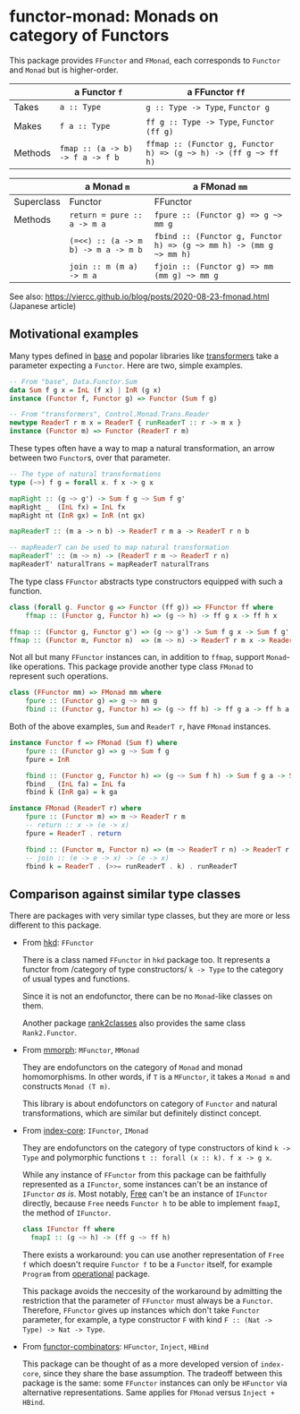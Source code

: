 # functor-monad: Monads on category of Functors

This package provides `FFunctor` and `FMonad`,
each corresponds to `Functor` and `Monad` but is higher-order.

|      | a Functor `f`   | a FFunctor `ff` |
|----|----|----|
| Takes | `a :: Type` | `g :: Type -> Type`, `Functor g` |
| Makes | `f a :: Type` | `ff g :: Type -> Type`, `Functor (ff g)` |
| Methods | `fmap :: (a -> b) -> f a -> f b` | `ffmap :: (Functor g, Functor h) => (g ~> h) -> (ff g ~> ff h)` |

|      | a Monad `m`   | a FMonad `mm` |
|----|----|----|
| Superclass | Functor | FFunctor |
| Methods | `return = pure :: a -> m a` | `fpure :: (Functor g) => g ~> mm g` |
|        | `(=<<) :: (a -> m b) -> m a -> m b` | `fbind :: (Functor g, Functor h) => (g ~> mm h) -> (mm g ~> mm h)` |
|        | `join :: m (m a) -> m a` | `fjoin :: (Functor g) => mm (mm g) ~> mm g` |

See also: https://viercc.github.io/blog/posts/2020-08-23-fmonad.html (Japanese article)

## Motivational examples

Many types defined in [base](https://hackage.haskell.org/package/base-4.18.1.0) and popolar libraries like
[transformers](https://hackage.haskell.org/package/transformers-0.6.1.1) take a parameter expecting a `Functor`.
Here are two, simple examples.

```haskell
-- From "base", Data.Functor.Sum
data Sum f g x = InL (f x) | InR (g x)
instance (Functor f, Functor g) => Functor (Sum f g)

-- From "transformers", Control.Monad.Trans.Reader
newtype ReaderT r m x = ReaderT { runReaderT :: r -> m x }
instance (Functor m) => Functor (ReaderT r m)
```

These types often have a way to map a natural transformation, an arrow between two `Functor`s,
over that parameter.

```haskell
-- The type of natural transformations
type (~>) f g = forall x. f x -> g x

mapRight :: (g ~> g') -> Sum f g ~> Sum f g'
mapRight _  (InL fx) = InL fx
mapRight nt (InR gx) = InR (nt gx)

mapReaderT :: (m a -> n b) -> ReaderT r m a -> ReaderT r n b

-- mapReaderT can be used to map natural transformation
mapReaderT' :: (m ~> n) -> (ReaderT r m ~> ReaderT r n)
mapReaderT' naturalTrans = mapReaderT naturalTrans
```

The type class `FFunctor` abstracts type constructors equipped with such a function.

```haskell
class (forall g. Functor g => Functor (ff g)) => FFunctor ff where
    ffmap :: (Functor g, Functor h) => (g ~> h) -> ff g x -> ff h x

ffmap :: (Functor g, Functor g') => (g ~> g') -> Sum f g x -> Sum f g' x
ffmap :: (Functor m, Functor n)  => (m ~> n) -> ReaderT r m x -> ReaderT r n x
```

Not all but many `FFunctor` instances can, in addition to `ffmap`, support `Monad`-like operations.
This package provide another type class `FMonad` to represent such operations.

```haskell
class (FFunctor mm) => FMonad mm where
    fpure :: (Functor g) => g ~> mm g
    fbind :: (Functor g, Functor h) => (g ~> ff h) -> ff g a -> ff h a
```

Both of the above examples, `Sum` and `ReaderT r`, have `FMonad` instances.

```haskell
instance Functor f => FMonad (Sum f) where
    fpure :: (Functor g) => g ~> Sum f g
    fpure = InR

    fbind :: (Functor g, Functor h) => (g ~> Sum f h) -> Sum f g a -> Sum f h a
    fbind _ (InL fa) = InL fa
    fbind k (InR ga) = k ga

instance FMonad (ReaderT r) where
    fpure :: (Functor m) => m ~> ReaderT r m
    -- return :: x -> (e -> x)
    fpure = ReaderT . return

    fbind :: (Functor m, Functor n) => (m ~> ReaderT r n) -> ReaderT r m a -> ReaderT r n a
    -- join :: (e -> e -> x) -> (e -> x)
    fbind k = ReaderT . (>>= runReaderT . k) . runReaderT 
```

## Comparison against similar type classes

There are packages with very similar type classes, but they are more or less different to this package.

* From [hkd](https://hackage.haskell.org/package/hkd): `FFunctor`
  
  There is a class named `FFunctor` in `hkd` package too. It represents a functor from /category of type constructors/ `k -> Type` to
  the category of usual types and functions.

  Since it is not an endofunctor, there can be no `Monad`-like classes on them.

  Another package [rank2classes](https://hackage.haskell.org/package/rank2classes) also provides the same class `Rank2.Functor`.
  
* From [mmorph](https://hackage.haskell.org/package/mmorph-1.2.0): `MFunctor`, `MMonad`

  They are endofunctors on the category of `Monad` and monad homomorphisms. 
  In other words, if `T` is a `MFunctor`, it takes a `Monad m` and constructs `Monad (T m)`.

  This library is about endofunctors on category of `Functor` and natural transformations,
  which are similar but definitely distinct concept.

* From [index-core](https://hackage.haskell.org/package/index-core): `IFunctor`, `IMonad`

  They are endofunctors on the category of type constructors of kind `k -> Type` and polymorphic functions `t :: forall (x :: k). f x -> g x`.
  
  While any instance of `FFunctor` from this package can be faithfully represented as a `IFunctor`, some instances can't be an instance of `IFunctor` _as is_.
  Most notably, [Free](https://hackage.haskell.org/package/free-5.1.8/docs/Control-Monad-Free.html#t:Free) can't be an instance of `IFunctor` directly,
  because `Free` needs `Functor h` to be able to implement `fmapI`, the method of `IFunctor`.

  ```haskell
  class IFunctor ff where
    fmapI :: (g ~> h) -> (ff g ~> ff h)
  ```

  There exists a workaround: you can use another representation of `Free f` which doesn't require `Functor f` to be a `Functor` itself,
  for example `Program` from [operational](https://hackage.haskell.org/package/operational) package.

  This package avoids the neccesity of the workaround by admitting the restriction that the parameter of `FFunctor` must always be a `Functor`.
  Therefore, `FFunctor` gives up instances which don't take `Functor` parameter, for example, a type constructor `F` with kind `F :: (Nat -> Type) -> Nat -> Type`.

* From [functor-combinators](https://hackage.haskell.org/package/functor-combinators-0.4.1.2): `HFunctor`, `Inject`, `HBind`

  This package can be thought of as a more developed version of `index-core`, since they share the base assumption.
  The tradeoff between this package is the same: some `FFunctor` instances can only be `HFunctor` via alternative representations.
  Same applies for `FMonad` versus `Inject + HBind`.
